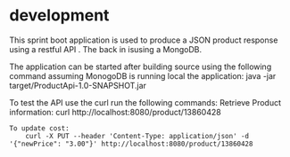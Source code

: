 # development

This sprint boot application is used to produce a JSON product response using a restful API .
The back in isusing a MongoDB. 

The application can be started after building source using the following command assuming MonogoDB is running local the application:
    java -jar target/ProductApi-1.0-SNAPSHOT.jar
    
To test the API use the curl run the following commands:
    Retrieve Product information:
        curl http://localhost:8080/product/13860428

    To update cost:
        curl -X PUT --header 'Content-Type: application/json' -d '{"newPrice": "3.00"}' http://localhost:8080/product/13860428